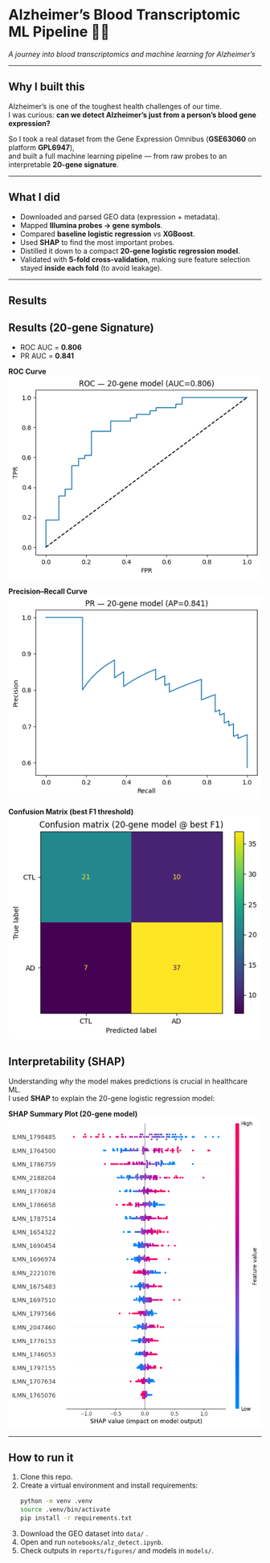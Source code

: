 # Alzheimer’s Blood Transcriptomic ML Pipeline 🧬🧠  
*A journey into blood transcriptomics and machine learning for Alzheimer’s*  

---

## Why I built this
Alzheimer’s is one of the toughest health challenges of our time.  
I was curious: **can we detect Alzheimer’s just from a person’s blood gene expression?**  

So I took a real dataset from the Gene Expression Omnibus (**GSE63060** on platform **GPL6947**),  
and built a full machine learning pipeline — from raw probes to an interpretable **20-gene signature**.  

---

## What I did
- Downloaded and parsed GEO data (expression + metadata).  
- Mapped **Illumina probes → gene symbols**.  
- Compared **baseline logistic regression** vs **XGBoost**.  
- Used **SHAP** to find the most important probes.  
- Distilled it down to a compact **20-gene logistic regression model**.  
- Validated with **5-fold cross-validation**, making sure feature selection stayed **inside each fold** (to avoid leakage).  

---
## Results 
## Results (20-gene Signature)

- ROC AUC = **0.806**
- PR AUC = **0.841**

**ROC Curve**  
![ROC Curve](reports/figures/ROC_20gene.png)

**Precision–Recall Curve**  
![PR Curve](reports/figures/PR_20gene.png)

**Confusion Matrix (best F1 threshold)**  
![Confusion Matrix](reports/figures/ConfMatrix_20gene.png)

## Interpretability (SHAP)

Understanding *why* the model makes predictions is crucial in healthcare ML.  
I used **SHAP** to explain the 20-gene logistic regression model:

**SHAP Summary Plot (20-gene model)**  
![SHAP Summary](reports/figures/SHAP_20gene.png)






---

## How to run it
1. Clone this repo.  
2. Create a virtual environment and install requirements:  
   ```bash
   python -m venv .venv
   source .venv/bin/activate
   pip install -r requirements.txt
   ```
3. Download the GEO dataset into `data/` .  
4. Open and run `notebooks/alz_detect.ipynb`.  
5. Check outputs in `reports/figures/` and models in `models/`.  

